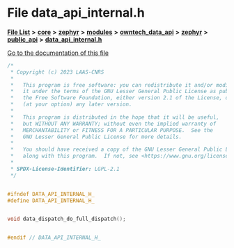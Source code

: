 

# File data\_api\_internal.h

[**File List**](files.md) **>** [**core**](dir_771164b9325b04f1442f7a3ffa8ecb89.md) **>** [**zephyr**](dir_09002e7ce91f09aeb040dfd1861a47f4.md) **>** [**modules**](dir_6d0fb8ab814c517e7f155fb837e32f72.md) **>** [**owntech\_data\_api**](dir_a549afb1504a6cae23e88efc51d50dd5.md) **>** [**zephyr**](dir_e68c454e5b7b38289ca5658bb88f5006.md) **>** [**public\_api**](dir_395e94c4eb2e271e16f52d3df300cdd3.md) **>** [**data\_api\_internal.h**](data__api__internal_8h.md)

[Go to the documentation of this file](data__api__internal_8h.md)


```C++
/*
 * Copyright (c) 2023 LAAS-CNRS
 *
 *   This program is free software: you can redistribute it and/or modify
 *   it under the terms of the GNU Lesser General Public License as published by
 *   the Free Software Foundation, either version 2.1 of the License, or
 *   (at your option) any later version.
 *
 *   This program is distributed in the hope that it will be useful,
 *   but WITHOUT ANY WARRANTY; without even the implied warranty of
 *   MERCHANTABILITY or FITNESS FOR A PARTICULAR PURPOSE.  See the
 *   GNU Lesser General Public License for more details.
 *
 *   You should have received a copy of the GNU Lesser General Public License
 *   along with this program.  If not, see <https://www.gnu.org/licenses/>.
 *
 * SPDX-License-Identifier: LGPL-2.1
 */


#ifndef DATA_API_INTERNAL_H_
#define DATA_API_INTERNAL_H_


void data_dispatch_do_full_dispatch();


#endif // DATA_API_INTERNAL_H_
```


